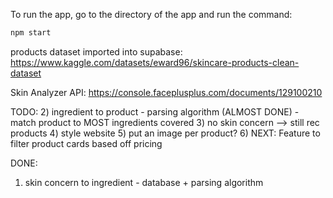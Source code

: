 To run the app, go to the directory of the app and run the command:
```bash
npm start
```
products dataset imported into supabase: https://www.kaggle.com/datasets/eward96/skincare-products-clean-dataset

Skin Analyzer API: https://console.faceplusplus.com/documents/129100210

TODO:
2) ingredient to product - parsing algorithm (ALMOST DONE)
    - match product to MOST ingredients covered
3) no skin concern --> still rec products
4) style website
5) put an image per product?
6) NEXT: Feature to filter product cards based off pricing

DONE:
1) skin concern to ingredient - database + parsing algorithm 